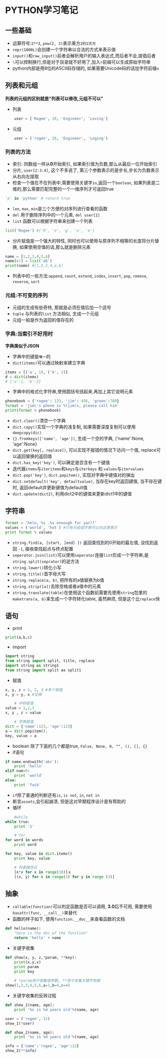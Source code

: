 PYTHON学习笔记
======================

一些基础
-----------------

* 运算符号:`2**3`, `pow(2, 3)`表示乘方`2的2次方`  
* `repr(1000L)`会创建一个字符串以合法的方式来表示值  
* `input()`和`raw_input()`前者会解析用户的输入表达式,而后者不会,提倡后者  
* `\`可以控制换行,但是对于目录就不好用了,加入`r`前缀可以生成原始字符串  
* python内部是用8位的ASCII码存储的, 如果需要Unicode码的话加字符前缀`u`  


列表和元组
-----------------

**列表的元组的区别就是"列表可以修改,元组不可以"**

* 列表
```python
    user = ['Rogee', 28, 'Engineer', 'Loving']
```

* 元组  
```python
    user = ('rogee', 28, 'Engineer', 'Loging')
```

### 列表的方法  
* 索引: 同数组一样从**0**开始索引, 如果索引值为负数,那么从最后一位开始索引  
* 分片, `user[2:3:4]`, 这个不多说了, 第三个参数表示的是步长,步长为负数表示从右向左提取  
* 检查一个值在不在列表中,需要使用关键字`in`,返回一个`boolean`, 如果列表是二维的,那么需要匹配完整的一个一维序列才可返回true  
```python
'p' in 'python' # return true
```
* `len`, `max`, `min`是三个方便的对序列进行查看的函数  
* `del` 用于删除序列中的一个元素, `del user[2]`  
* `list` 函数可以根据字符串来创建一个列表  
```python
list('Rogee') #['R', 'o', 'g', 'e', 'e']
```
* 分片赋值是一个强大的特性, 同时也可以使用与原序列不相等的长度将分片替换, 如果使用空值的话,那么就是删除元素  
```python
name = [1,2,3,4,5,6]
name[4:] = list('ab')
print(name) #[1,2,3,4,a,b]
```
* 列表中的一些方法:`append`, `count`, `extend`, `index`, `insert`, `pop`, `remove`, `reverse`, `sort`  

### 元组:不可变的序列
* 元组的生成有些奇特, 那就是必须在值后加一个逗号  
* `tuple` 与列表的`list` 方法相似, 生成一个元组  
* 元组一般是作为返回的值存在的  

### 字典:当索引不好用时  

**字典类似于JSON**
* 字典中的键是`唯一`的  
* `dict(items)`可以通过映射来建立字典  
```python
items = [('a', 1), ('b', 2)]
d = dict(items)
# {'a':1, 'b':2}
```  
* 字典中的格式化字符串,使用圆括号括起来,再加上其它说明元素  
```python
phonebook = {'rogee': 123, 'jim': 456, 'green':789}
format = 'jim\'s phone is %(jim)s, please call him'
print(format % phonebook)
```
* `dict.clear()`清空一个字典  
* `dict.copy()`实现一个字典的浅复制, 如果需要深度复制可以使用`deepcopy(dic)`  
* `{}.fromkeys(['name', 'age'])`, 生成一个空的字典, {'name':None, 'age':None}
* `dict.get(key[, replace])`, 可以实现不报错的情况下访问一个值, replace可以返回替换的返回值  
* `dict.has_key('key')`, 可以确定是否含有一个键值  
* 迭代器`items`与`iteritems`和`keys`与`iterkeys` 和 `values`与`itervalues`  
* `dict.pop('key')`, `dict.popitem()`, 实现对字典中键值对的弹出
* `dict.setdefault('key', defaultvalue)`, 当存在key时返回键值, 当不存在键时, 返回default并更新键值为default值  
* `dict.update(dict2)`, 利用dict2中的键值来更新dict1中的键值  

## 字符串  
```python
format = 'helo, %s .%s enoough for yar??'
values = ('world', 'hot') #只有元组或字典可以在这里表示
print format % values
```
* `string.find(a, [start, [end] ])` 返回查找到的0开始的最左值, 没找到返回 `-1`, 接收查找起点与终点配置    
* `seperator.join(list)`可以使用`seperator`连接`list`形成一个字符串,是`string.split(seprator)`的逆方法  
* `string.lower()`转化小写  
* `string.title()`首字母大写  
* `string.replace(a, b)`, 把所有的a值替换为b值  
* `string.strip([a])`去除空格或者a值中的元素  
* `string.translate(table)`在使用这个函数前需要先使用`string`包里的`maketrans(a, b)`来生成一个字符转化table, 虽然麻烦, 但是这个比`replace`快  


## 语句   

* print  
```python
print(a,b,c)
```
* import  
```python
import string
from string import split, title, replace
import string as string1
from string import split as split1
```
* 赋值  
```python
x, y, z = 1, 2, 3 #多个赋值
x, y = y, x #交换

    # 中转赋值
value = 1,2,3
x, y , z = value

    # 字典赋值
dict = {'name':123, 'age':123}
a = dict.popitem();
key, value = a
```

* boolean 除了下面的几个都是true, `False, None, 0, "", (), [], {}`  
* if语句
```python
if name.endswith('abc'):
    print 'hello'
elif num>0:
    print 'world'
else:
    print 'fuck'
```
* `if`除了普通的判断还有`is`, `is not`, `in`, `not in`  
* 断言`assets`,会引起崩溃, 但是这对早期程序设计是有帮助的  
* 循环
```python
    #while
while true:
    print '1'

    # for 
for word in words
    print word

for key, value in dict.items()
    print key, value

    # 列表推导式
    [x*x for x in range(10)]ｘ
    [(x, y) for x in range(3) for y in range (3)]
```

## 抽象  
* `callable(function)`可以判定函数是否可以调用, **3.0**后不可用, 需要使用`hasattr(func, __call__)`来替代     
* 函数的样子如下, 使用`function.__doc__`来查看函数的文档   

```python
def hello(name):
    "here is the doc of the function"
    return 'hello' + name
```
* 关键字收集  

```python
def show(x, y, z,*param, **key):
    print(x,y,x)
    print param
    print key
    
    # *param用于收集值参数, **用于收集关键字参数
show(1,2,3,4,5,6,a=1,b=4,c=4)
```

* 关键字收集的反转过程  

```python
def show_1(name, age):
    print '%s is %d years old'%(name, age)

user = ('rogee', 12)
show_1(*user)

def show_2(name, age):
    print '%s is %d years old'%(name, age)

info = {'name':'rogee', 'age':12}
show_2(**info)
```
 
